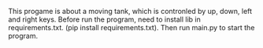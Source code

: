 This progame is about a moving tank, which is contronled by up, down, left and right keys.
Before run the program, need to install lib in requirements.txt. (pip install requirements.txt). Then run main.py to start the program.